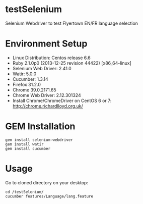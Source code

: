 testSelenium
============
Selenium Webdriver to test Flyertown EN/FR language selection

Environment Setup
============================
- Linux Distribution: Centos release 6.6 
- Ruby 2.1.0p0 (2013-12-25 revision 44422) [x86_64-linux]
- Selenium Web Driver:  2.41.0
- Watir: 5.0.0
- Cucumber: 1.3.14
- Firefox 31.2.0
- Chrome 39.0.2171.65
- Chrome Web Driver: 2.12.301324 
- Install Chrome/ChromeDriver on CentOS 6 or 7: http://chrome.richardlloyd.org.uk/


GEM Installation
=============================
```
gem install selenium-webdriver
gem install watir
gem install cucumber 
```

Usage
==============================
Go to cloned directory on your desktop: 
```
cd /testSelenium/ 
cucumber features/Language/lang.feature
```
